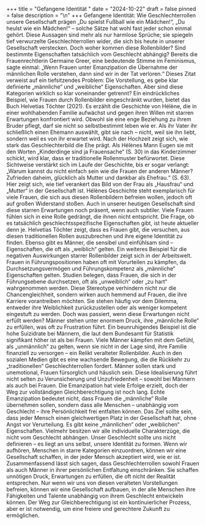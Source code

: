 +++
title = "Gefangene Identität "
date = "2024-10-22"
draft = false
pinned = false
description = "\n"
+++
Gefangene Identität: Wie Geschlechterrollen unsere Gesellschaft prägen
„Du spielst Fußball wie ein Mädchen!“, „Du heulst wie ein Mädchen!“ – solche Sätze hat wohl fast jeder schon einmal gehört. Diese Aussagen sind mehr als nur harmlose Sprüche; sie spiegeln tief verwurzelte Geschlechterrollen wider, die sich bis heute in unserer Gesellschaft verstecken. Doch woher kommen diese Rollenbilder? Sind bestimmte Eigenschaften tatsächlich vom Geschlecht abhängig?
Bereits die Frauenrechtlerin Germaine Greer, eine bedeutende Stimme im Feminismus, sagte einmal: „Wenn Frauen unter Emanzipation die Übernahme der männlichen Rolle verstehen, dann sind wir in der Tat verloren.“ Dieses Zitat verweist auf ein tiefsitzendes Problem: Die Vorstellung, es gebe klar definierte „männliche“ und „weibliche“ Eigenschaften. Aber sind diese Kategorien wirklich so klar voneinander getrennt?
Ein eindrückliches Beispiel, wie Frauen durch Rollenbilder eingeschränkt wurden, bietet das Buch Helvetias Töchter (2021). Es erzählt die Geschichte von Hélène, die in einer wohlhabenden Familie aufwächst und gegen ihren Willen mit starren Erwartungen konfrontiert wird. Obwohl sie eine enge Beziehung zu ihrem Bruder pflegt, darf sie nicht so selbstbestimmt leben wie er. Als ihr Vater ihr schließlich einen Ehemann auswählt, gibt sie nach – nicht, weil sie ihn liebt, sondern weil es von ihr erwartet wird.
Nach der Hochzeit zeigt sich, wie stark das Geschlechterbild die Ehe prägt. Als Hélènes Mann Eugen sie mit den Worten „Kinderdinge sind ja Frauensache“ (S. 30) in das Kinderzimmer schickt, wird klar, dass er traditionelle Rollenmuster befürwortet. Diese Sichtweise verstärkt sich im Laufe der Geschichte, bis er sogar verlangt: „Warum kannst du nicht einfach sein wie die Frauen der anderen Männer? Zufrieden daheim, glücklich als Mutter und dankbar als Ehefrau.“ (S. 63). Hier zeigt sich, wie tief verankert das Bild von der Frau als „Hausfrau“ und „Mutter“ in der Gesellschaft ist.
Hélènes Geschichte steht exemplarisch für viele Frauen, die sich aus diesen Rollenbildern befreien wollen, jedoch oft auf großen Widerstand stoßen. Auch in unserer heutigen Gesellschaft sind diese starren Erwartungen noch präsent, wenn auch subtiler. Viele Frauen fühlen sich in eine Rolle gedrängt, die ihnen nicht entspricht.
Die Frage, ob es tatsächlich geschlechtsspezifische Eigenschaften gibt, ist heute aktueller denn je. Helvetias Töchter zeigt, dass es Frauen gibt, die versuchen, aus diesen traditionellen Rollen auszubrechen und ihre eigene Identität zu finden. Ebenso gibt es Männer, die sensibel und einfühlsam sind – Eigenschaften, die oft als „weiblich“ gelten.
Ein weiteres Beispiel für die negativen Auswirkungen starrer Rollenbilder zeigt sich in der Arbeitswelt. Frauen in Führungspositionen haben oft mit Vorurteilen zu kämpfen, da Durchsetzungsvermögen und Führungskompetenz als „männliche“ Eigenschaften gelten. Studien belegen, dass Frauen, die sich in der Führungsebene durchsetzen, oft als „unweiblich“ oder „zu hart“ wahrgenommen werden. Diese Stereotype verhindern nicht nur die Chancengleichheit, sondern wirken auch hemmend auf Frauen, die ihre Karriere vorantreiben möchten. Sie stehen häufig vor dem Dilemma, entweder ihre Weiblichkeit zurückzustellen oder als weniger kompetent eingestuft zu werden.
Doch was passiert, wenn diese Erwartungen nicht erfüllt werden? Männer stehen unter enormem Druck, ihre „männliche Rolle“ zu erfüllen, was oft zu Frustration führt. Ein beunruhigendes Beispiel ist die hohe Suizidrate bei Männern, die laut dem Bundesamt für Statistik signifikant höher ist als bei Frauen. Viele Männer kämpfen mit dem Gefühl, als „unmännlich“ zu gelten, wenn sie nicht in der Lage sind, ihre Familie finanziell zu versorgen – ein Relikt veralteter Rollenbilder.
Auch in den sozialen Medien gibt es eine wachsende Bewegung, die die Rückkehr zu „traditionellen“ Geschlechterrollen fordert. Männer sollen stark und unemotional, Frauen fürsorglich und häuslich sein. Diese Idealisierung führt nicht selten zu Verunsicherung und Unzufriedenheit – sowohl bei Männern als auch bei Frauen.
Die Emanzipation hat viele Erfolge erzielt, doch der Weg zur vollständigen Gleichberechtigung ist noch lang. Echte Emanzipation bedeutet nicht, dass Frauen die „männliche“ Rolle übernehmen sollen, sondern dass alle Menschen – unabhängig vom Geschlecht – ihre Persönlichkeit frei entfalten können. Das Ziel sollte sein, dass jeder Mensch einen gleichwertigen Platz in der Gesellschaft hat, ohne Angst vor Verurteilung.
Es gibt keine „männlichen“ oder „weiblichen“ Eigenschaften. Vielmehr besitzen wir alle individuelle Charakterzüge, die nicht vom Geschlecht abhängen. Unser Geschlecht sollte uns nicht definieren – es liegt an uns selbst, unsere Identität zu formen. Wenn wir aufhören, Menschen in starre Kategorien einzuordnen, können wir eine Gesellschaft schaffen, in der jeder Mensch akzeptiert wird, wie er ist.
Zusammenfassend lässt sich sagen, dass Geschlechterrollen sowohl Frauen als auch Männer in ihrer persönlichen Entfaltung einschränken. Sie schaffen unnötigen Druck, Erwartungen zu erfüllen, die oft nicht der Realität entsprechen. Nur wenn wir uns von diesen veralteten Vorstellungen befreien, können wir eine Gesellschaft aufbauen, in der alle Menschen ihre Fähigkeiten und Talente unabhängig von ihrem Geschlecht entwickeln können. Der Weg zur Gleichberechtigung ist ein kontinuierlicher Prozess, aber er ist notwendig, um eine freiere und gerechtere Zukunft zu ermöglichen.